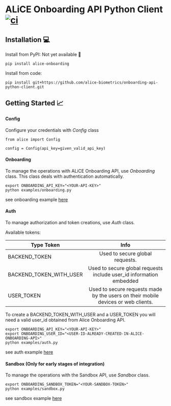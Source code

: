ALiCE Onboarding API Python Client [![ci](https://github.com/alice-biometrics/onboarding-api-python-client/workflows/ci/badge.svg)](https://github.com/alice-biometrics/onboarding-api-python-client/actions)
==================================

## Installation :computer:

Install from PyPI: Not yet available :construction:

```console
pip install alice-onboarding
```

Install from code:

```console
pip install git+https://github.com/alice-biometrics/onboarding-api-python-client.git
```

## Getting Started :chart_with_upwards_trend:

#### Config 

Configure your credentials with *Config* class

```
from alice import Config

config = Config(api_key=given_valid_api_key)
```


#### Onboarding

To manage the operations with ALiCE Onboarding API, use *Onboarding* class. 
This class deals with authentication automatically.

```console
export ONBOARDING_API_KEY="<YOUR-API-KEY>"
python examples/onboarding.py
```

see onboarding example [here](examples/onboarding.py)

#### Auth

To manage authorization and token creations, use *Auth* class.

Available tokens: 

| Type Token              | Info          | 
| ----------------------- |:-------------:|
| BACKEND_TOKEN           | Used to secure global requests.| 
| BACKEND_TOKEN_WITH_USER | Used to secure global requests include user_id information embedded |  
| USER_TOKEN              | Used to secure requests made by the users on their mobile devices or web clients.|


To create a BACKEND_TOKEN_WITH_USER and a USER_TOKEN you will need a valid user_id obtained from Alice Onboarding API.


```console
export ONBOARDING_API_KEY="<YOUR-API-KEY>"
export ONBOARDING_USER_ID="<USER-ID-ALREADY-CREATED-IN-ALICE-ONBOARDING-API>"
python examples/auth.py
```

see auth example [here](examples/auth.py)


#### Sandbox (Only for early stages of integration)

To manage the operations with the Sandbox API, use *Sandbox* class.

```console
export ONBOARDING_SANDBOX_TOKEN="<YOUR-SANDBOX-TOKEN>"
python examples/sandbox.py
```

see sandbox example [here](examples/sandbox.py)

